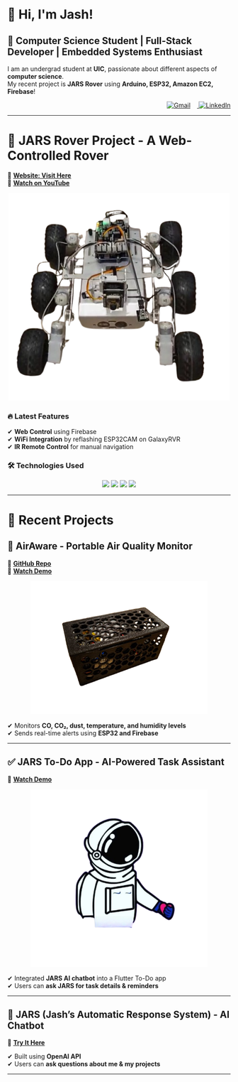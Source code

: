 # 👋 Hi, I'm Jash!  
## 🚀 Computer Science Student | Full-Stack Developer | Embedded Systems Enthusiast  

I am an undergrad student at **UIC**, passionate about different aspects of **computer science**.  
My recent project is **JARS Rover** using **Arduino, ESP32, Amazon EC2, Firebase**!  
<p align="right">
  <a href="mailto:jashs2974@gmail.com" target="_blank">
    <img src="https://upload.wikimedia.org/wikipedia/commons/7/7e/Gmail_icon_%282020%29.svg" alt="Gmail" width="40" height="40" style="margin-right: 15px;">
  </a>
  <a href="https://www.linkedin.com/in/jash-sh/" target="_blank">
    <img src="https://upload.wikimedia.org/wikipedia/commons/c/ca/LinkedIn_logo_initials.png" alt="LinkedIn" width="40" height="40">
  </a>
</p>


---


# 🚀 **JARS Rover Project** - A Web-Controlled Rover  
🔗 <a href="https://itsjash.com/rover.html" target="_blank">**Website: Visit Here**</a>  
🎥 <a href="https://www.youtube.com/watch?v=9_svSL55m3o&feature=youtu.be" target="_blank">**Watch on YouTube**</a>  

<p align="center">
  <img src="https://github.com/Dramaticgod/Dramaticgod/blob/main/rover.png" width="500">
</p>

### 🔥 **Latest Features**
✔ **Web Control** using Firebase  
✔ **WiFi Integration** by reflashing ESP32CAM on GalaxyRVR  
✔ **IR Remote Control** for manual navigation  

### 🛠️ **Technologies Used**
<p align="center">
  <img src="https://img.shields.io/badge/Arduino-00979D?style=for-the-badge&logo=arduino&logoColor=white">
  <img src="https://img.shields.io/badge/ESP32-0078D7?style=for-the-badge&logo=espressif">
  <img src="https://img.shields.io/badge/Python-FFD43B?style=for-the-badge&logo=python&logoColor=white">
  <img src="https://img.shields.io/badge/Firebase-FFCA28?style=for-the-badge&logo=firebase">
</p>

---

# 🌟 **Recent Projects**
## 📡 **AirAware** - Portable Air Quality Monitor  
📌 <a href="https://github.com/Dramaticgod/AirAware" target="_blank">**GitHub Repo**</a>  
🎥 <a href="https://www.youtube.com/watch?v=SZdRbrvS93k&feature=youtu.be" target="_blank">**Watch Demo**</a>  

<p align="center">
  <img src="https://github.com/Dramaticgod/Dramaticgod/blob/main/air.png" width="400">
</p>

✔ Monitors **CO, CO₂, dust, temperature, and humidity levels**  
✔ Sends real-time alerts using **ESP32 and Firebase**  

---

## ✅ **JARS To-Do App** - AI-Powered Task Assistant  
🎥 <a href="https://www.youtube.com/watch?v=EpxASzmFrNw&feature=youtu.be" target="_blank">**Watch Demo**</a>  

<p align="center">
  <img src="https://github.com/Dramaticgod/Dramaticgod/blob/main/jars.png" width="400">
</p>

✔ Integrated **JARS AI chatbot** into a Flutter To-Do app  
✔ Users can **ask JARS for task details & reminders**  

---

## 🤖 **JARS (Jash’s Automatic Response System) - AI Chatbot**  
📌 <a href="https://itsjash.com/chatbox.html" target="_blank">**Try It Here**</a>  

✔ Built using **OpenAI API**  
✔ Users can **ask questions about me & my projects**  

---
